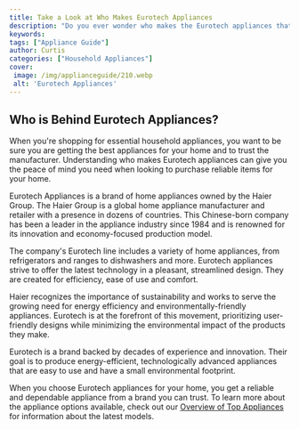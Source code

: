 ```yaml
---
title: Take a Look at Who Makes Eurotech Appliances
description: "Do you ever wonder who makes the Eurotech appliances that you own Find out in this blog post and get a peek at the behind the scenes of the Eurotech makers"
keywords: 
tags: ["Appliance Guide"]
author: Curtis
categories: ["Household Appliances"]
cover: 
 image: /img/applianceguide/210.webp
 alt: 'Eurotech Appliances'
---
```

## Who is Behind Eurotech Appliances?
When you're shopping for essential household appliances, you want to be sure you are getting the best appliances for your home and to trust the manufacturer. Understanding who makes Eurotech appliances can give you the peace of mind you need when looking to purchase reliable items for your home. 

Eurotech Appliances is a brand of home appliances owned by the Haier Group. The Haier Group is a global home appliance manufacturer and retailer with a presence in dozens of countries. This Chinese-born company has been a leader in the appliance industry since 1984 and is renowned for its innovation and economy-focused production model. 

The company's Eurotech line includes a variety of home appliances, from refrigerators and ranges to dishwashers and more. Eurotech appliances strive to offer the latest technology in a pleasant, streamlined design. They are created for efficiency, ease of use and comfort. 

Haier recognizes the importance of sustainability and works to serve the growing need for energy efficiency and environmentally-friendly appliances. Eurotech is at the forefront of this movement, prioritizing user-friendly designs while minimizing the environmental impact of the products they make. 

Eurotech is a brand backed by decades of experience and innovation. Their goal is to produce energy-efficient, technologically advanced appliances that are easy to use and have a small environmental footprint.

When you choose Eurotech appliances for your home, you get a reliable and dependable appliance from a brand you can trust. To learn more about the appliance options available, check out our [Overview of Top Appliances](./pages/appliance-overview) for information about the latest models.
